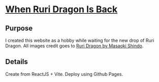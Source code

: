# [When Ruri Dragon Is Back](https://puttimeth.github.io/when-ruri/)

## Purpose

I created this website as a hobby while waiting for the new drop of Ruri Dragon. All images credit goes to [Ruri Dragon by Masaoki Shindo](https://mangaplus.shueisha.co.jp/titles/100196).

## Details

Create from ReactJS + Vite. Deploy using Github Pages.
